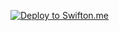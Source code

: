 [![Deploy to Swifton.me](https://serve.swifton.me/badge.png)](https://serve.swifton.me/oneclick?repository=https://github.com/takebayashi/Swifton-http4swift-example)
